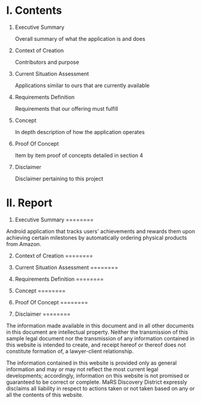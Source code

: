 I. Contents
========
1. Executive Summary

    Overall summary of what the application is and does

2. Context of Creation

    Contributors and purpose

3. Current Situation Assessment

    Applications similar to ours that are currently available

4. Requirements Definition

    Requirements that our offering must fulfill

5. Concept

    In depth description of how the application operates

6. Proof Of Concept

    Item by item proof of concepts detailed in section 4

7. Disclaimer

    Disclaimer pertaining to this project

II. Report
========

1. Executive Summary
========
  
Android application that tracks users' achievements and rewards them upon achieving certain milestones by automatically ordering physical products from Amazon. 

2. Context of Creation
========



3. Current Situation Assessment
========

4. Requirements Definition
========

5. Concept
========

6. Proof Of Concept
========


7. Disclaimer
========

The information made available in this document and in all other documents in this document are intellectual property. Neither the transmission of this sample legal document nor the transmission of any information contained in this website is intended to create, and receipt hereof or thereof does not constitute formation of, a lawyer-client relationship.

The information contained in this website is provided only as general information and may or may not reflect the most current legal developments; accordingly, information on this website is not promised or guaranteed to be correct or complete. MaRS Discovery District expressly disclaims all liability in respect to actions taken or not taken based on any or all the contents of this website.

